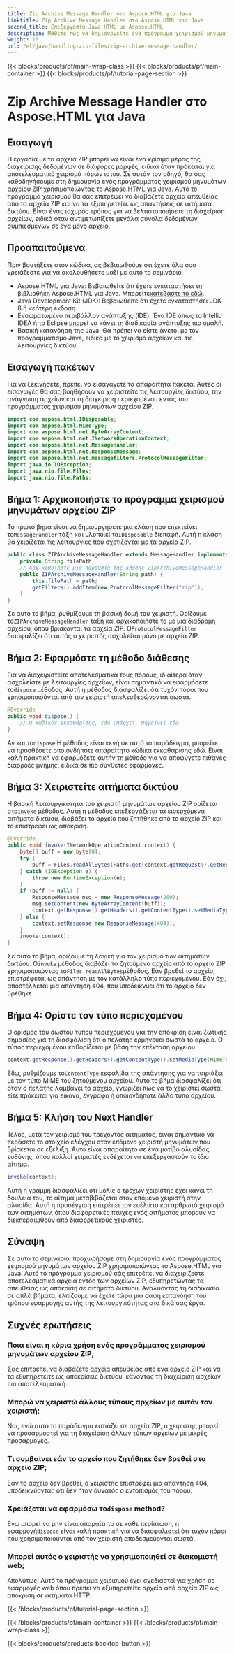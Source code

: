```yaml
---
title: Zip Archive Message Handler στο Aspose.HTML για Java
linktitle: Zip Archive Message Handler στο Aspose.HTML για Java
second_title: Επεξεργασία Java HTML με Aspose.HTML
description: Μάθετε πώς να δημιουργείτε ένα πρόγραμμα χειρισμού μηνυμάτων αρχείου ZIP χρησιμοποιώντας το Aspose.HTML για Java. Αυτός ο οδηγός αναλύει κάθε βήμα για να σας βοηθήσει να διαχειριστείτε και να εξυπηρετήσετε αποτελεσματικά αρχεία από αρχεία ZIP.
weight: 10
url: /el/java/handling-zip-files/zip-archive-message-handler/
---
```


{{< blocks/products/pf/main-wrap-class >}}
{{< blocks/products/pf/main-container >}}
{{< blocks/products/pf/tutorial-page-section >}}

# Zip Archive Message Handler στο Aspose.HTML για Java

## Εισαγωγή
Η εργασία με τα αρχεία ZIP μπορεί να είναι ένα κρίσιμο μέρος της διαχείρισης δεδομένων σε διάφορες μορφές, ειδικά όταν πρόκειται για αποτελεσματικό χειρισμό πόρων ιστού. Σε αυτόν τον οδηγό, θα σας καθοδηγήσουμε στη δημιουργία ενός προγράμματος χειρισμού μηνυμάτων αρχείου ZIP χρησιμοποιώντας το Aspose.HTML για Java. Αυτό το πρόγραμμα χειρισμού θα σας επιτρέψει να διαβάζετε αρχεία απευθείας από τα αρχεία ZIP και να τα εξυπηρετείτε ως απαντήσεις σε αιτήματα δικτύου. Είναι ένας ισχυρός τρόπος για να βελτιστοποιήσετε τη διαχείριση αρχείων, ειδικά όταν αντιμετωπίζετε μεγάλα σύνολα δεδομένων συμπιεσμένων σε ένα μόνο αρχείο.
## Προαπαιτούμενα
Πριν βουτήξετε στον κώδικα, ας βεβαιωθούμε ότι έχετε όλα όσα χρειάζεστε για να ακολουθήσετε μαζί με αυτό το σεμινάριο:
-  Aspose.HTML για Java: Βεβαιωθείτε ότι έχετε εγκαταστήσει τη βιβλιοθήκη Aspose.HTML για Java. Μπορείτε[κατεβάστε το εδώ](https://releases.aspose.com/html/java/).
- Java Development Kit (JDK): Βεβαιωθείτε ότι έχετε εγκαταστήσει JDK 8 ή νεότερη έκδοση.
- Ενσωματωμένο περιβάλλον ανάπτυξης (IDE): Ένα IDE όπως το IntelliJ IDEA ή το Eclipse μπορεί να κάνει τη διαδικασία ανάπτυξης πιο ομαλή.
- Βασική κατανόηση της Java: Θα πρέπει να είστε άνετοι με τον προγραμματισμό Java, ειδικά με το χειρισμό αρχείων και τις λειτουργίες δικτύου.

## Εισαγωγή πακέτων
Για να ξεκινήσετε, πρέπει να εισαγάγετε τα απαραίτητα πακέτα. Αυτές οι εισαγωγές θα σας βοηθήσουν να χειριστείτε τις λειτουργίες δικτύου, την ανάγνωση αρχείων και τη διαχείριση περιεχομένου εντός του προγράμματος χειρισμού μηνυμάτων αρχείου ZIP.
```java
import com.aspose.html.IDisposable;
import com.aspose.html.MimeType;
import com.aspose.html.net.ByteArrayContent;
import com.aspose.html.net.INetworkOperationContext;
import com.aspose.html.net.MessageHandler;
import com.aspose.html.net.ResponseMessage;
import com.aspose.html.net.messagefilters.ProtocolMessageFilter;
import java.io.IOException;
import java.nio.file.Files;
import java.nio.file.Paths;
```
## Βήμα 1: Αρχικοποιήστε το πρόγραμμα χειρισμού μηνυμάτων αρχείου ZIP
 Το πρώτο βήμα είναι να δημιουργήσετε μια κλάση που επεκτείνει το`MessageHandler` τάξη και υλοποιεί το`IDisposable` διεπαφή. Αυτή η κλάση θα χειρίζεται τις λειτουργίες που σχετίζονται με τα αρχεία ZIP.

```java
public class ZIPArchiveMessageHandler extends MessageHandler implements IDisposable {
    private String filePath;
    // Αρχικοποιήστε μια παρουσία της κλάσης ZipArchiveMessageHandler
    public ZIPArchiveMessageHandler(String path) {
        this.filePath = path;
        getFilters().addItem(new ProtocolMessageFilter("zip"));
    }
}
```

 Σε αυτό το βήμα, ρυθμίζουμε τη βασική δομή του χειριστή. Ορίζουμε το`ZIPArchiveMessageHandler` τάξη και αρχικοποιήστε το με μια διαδρομή αρχείου, όπου βρίσκονται τα αρχεία ZIP. Ο`ProtocolMessageFilter` διασφαλίζει ότι αυτός ο χειριστής ασχολείται μόνο με αρχεία ZIP.
## Βήμα 2: Εφαρμόστε τη μέθοδο διάθεσης
Για να διαχειριστείτε αποτελεσματικά τους πόρους, ιδιαίτερα όταν ασχολείστε με λειτουργίες αρχείων, είναι σημαντικό να εφαρμόσετε το`dispose` μέθοδος. Αυτή η μέθοδος διασφαλίζει ότι τυχόν πόροι που χρησιμοποιούνται από τον χειριστή απελευθερώνονται σωστά.

```java
@Override
public void dispose() {
    // Ο κωδικός εκκαθάρισης, εάν υπάρχει, πηγαίνει εδώ
}
```

 Αν και το`dispose` Η μέθοδος είναι κενή σε αυτό το παράδειγμα, μπορείτε να προσθέσετε οποιονδήποτε απαραίτητο κώδικα εκκαθάρισης εδώ. Είναι καλή πρακτική να εφαρμόζετε αυτήν τη μέθοδο για να αποφύγετε πιθανές διαρροές μνήμης, ειδικά σε πιο σύνθετες εφαρμογές.
## Βήμα 3: Χειριστείτε αιτήματα δικτύου
 Η βασική λειτουργικότητα του χειριστή μηνυμάτων αρχείου ZIP ορίζεται στο`invoke` μέθοδος. Αυτή η μέθοδος επεξεργάζεται τα εισερχόμενα αιτήματα δικτύου, διαβάζει το αρχείο που ζητήθηκε από το αρχείο ZIP και το επιστρέφει ως απόκριση.

```java
@Override
public void invoke(INetworkOperationContext context) {
    byte[] buff = new byte[0];
    try {
        buff = Files.readAllBytes(Paths.get(context.getRequest().getRequestUri().getPathname().trim()));
    } catch (IOException e) {
        throw new RuntimeException(e);
    }
    if (buff != null) {
        ResponseMessage msg = new ResponseMessage(200);
        msg.setContent(new ByteArrayContent(buff));
        context.getResponse().getHeaders().getContentType().setMediaType(MimeType.fromFileExtension(context.getRequest().getRequestUri().getPathname()));
    } else {
        context.setResponse(new ResponseMessage(404));
    }
    invoke(context);
}
```

 Σε αυτό το βήμα, ορίζουμε τη λογική για τον χειρισμό των αιτημάτων δικτύου. Ο`invoke` μέθοδος διαβάζει το ζητούμενο αρχείο από το αρχείο ZIP χρησιμοποιώντας το`Files.readAllBytes`μέθοδος. Εάν βρεθεί το αρχείο, επιστρέφεται ως απάντηση με τον κατάλληλο τύπο περιεχομένου. Εάν όχι, αποστέλλεται μια απάντηση 404, που υποδεικνύει ότι το αρχείο δεν βρέθηκε.
## Βήμα 4: Ορίστε τον τύπο περιεχομένου
Ο ορισμός του σωστού τύπου περιεχομένου για την απόκριση είναι ζωτικής σημασίας για τη διασφάλιση ότι ο πελάτης ερμηνεύει σωστά το αρχείο. Ο τύπος περιεχομένου καθορίζεται με βάση την επέκταση αρχείου.

```java
context.getResponse().getHeaders().getContentType().setMediaType(MimeType.fromFileExtension(context.getRequest().getRequestUri().getPathname()));
```

 Εδώ, ρυθμίζουμε το`ContentType` κεφαλίδα της απάντησης για να ταιριάζει με τον τύπο MIME του ζητούμενου αρχείου. Αυτό το βήμα διασφαλίζει ότι όταν ο πελάτης λαμβάνει το αρχείο, γνωρίζει πώς να το χειριστεί σωστά, είτε πρόκειται για εικόνα, έγγραφο ή οποιονδήποτε άλλο τύπο αρχείου.
## Βήμα 5: Κλήση του Next Handler
Τέλος, μετά τον χειρισμό του τρέχοντος αιτήματος, είναι σημαντικό να περάσετε το στοιχείο ελέγχου στον επόμενο χειριστή μηνυμάτων που βρίσκεται σε εξέλιξη. Αυτό είναι απαραίτητο σε ένα μοτίβο αλυσίδας ευθύνης, όπου πολλοί χειριστές ενδέχεται να επεξεργαστούν το ίδιο αίτημα.

```java
invoke(context);
```

Αυτή η γραμμή διασφαλίζει ότι μόλις ο τρέχων χειριστής έχει κάνει τη δουλειά του, το αίτημα μεταβιβάζεται στον επόμενο χειριστή στην αλυσίδα. Αυτή η προσέγγιση επιτρέπει τον ευέλικτο και αρθρωτό χειρισμό των αιτημάτων, όπου διαφορετικές πτυχές ενός αιτήματος μπορούν να διεκπεραιωθούν από διαφορετικούς χειριστές.

## Σύναψη
Σε αυτό το σεμινάριο, προχωρήσαμε στη δημιουργία ενός προγράμματος χειρισμού μηνυμάτων αρχείου ZIP χρησιμοποιώντας το Aspose.HTML για Java. Αυτό το πρόγραμμα χειρισμού σάς επιτρέπει να διαχειρίζεστε αποτελεσματικά αρχεία εντός των αρχείων ZIP, εξυπηρετώντας τα απευθείας ως απόκριση σε αιτήματα δικτύου. Αναλύοντας τη διαδικασία σε απλά βήματα, ελπίζουμε να έχετε τώρα μια σαφή κατανόηση του τρόπου εφαρμογής αυτής της λειτουργικότητας στα δικά σας έργα.
## Συχνές ερωτήσεις
### Ποια είναι η κύρια χρήση ενός προγράμματος χειρισμού μηνυμάτων αρχείου ZIP;  
Σας επιτρέπει να διαβάζετε αρχεία απευθείας από ένα αρχείο ZIP και να τα εξυπηρετείτε ως αποκρίσεις δικτύου, κάνοντας τη διαχείριση αρχείων πιο αποτελεσματική.
### Μπορώ να χειριστώ άλλους τύπους αρχείων με αυτόν τον χειριστή;  
Ναι, ενώ αυτό το παράδειγμα εστιάζει σε αρχεία ZIP, ο χειριστής μπορεί να προσαρμοστεί για τη διαχείριση άλλων τύπων αρχείων με μικρές προσαρμογές.
### Τι συμβαίνει εάν το αρχείο που ζητήθηκε δεν βρεθεί στο αρχείο ZIP;  
Εάν το αρχείο δεν βρεθεί, ο χειριστής επιστρέφει μια απάντηση 404, υποδεικνύοντας ότι δεν ήταν δυνατός ο εντοπισμός του πόρου.
###  Χρειάζεται να εφαρμόσω το`dispose` method?  
 Ενώ μπορεί να μην είναι απαραίτητο σε κάθε περίπτωση, η εφαρμογή`dispose` είναι καλή πρακτική για να διασφαλιστεί ότι τυχόν πόροι που χρησιμοποιούνται από τον χειριστή αποδεσμεύονται σωστά.
### Μπορεί αυτός ο χειριστής να χρησιμοποιηθεί σε διακομιστή web;  
Απολύτως! Αυτό το πρόγραμμα χειρισμού έχει σχεδιαστεί για χρήση σε εφαρμογές web όπου πρέπει να εξυπηρετείτε αρχεία από αρχεία ZIP ως απόκριση σε αιτήματα HTTP.

{{< /blocks/products/pf/tutorial-page-section >}}

{{< /blocks/products/pf/main-container >}}
{{< /blocks/products/pf/main-wrap-class >}}

{{< blocks/products/products-backtop-button >}}
